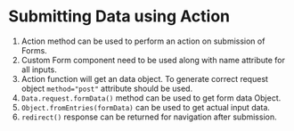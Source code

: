 # Submitting Data using Action

1. Action method can be used to perform an action on submission of Forms.
2. Custom Form component need to be used along with name attribute for all inputs.
3. Action function will get an data object. To generate correct request object `method="post"` attribute should be used.
4. `Data.request.formData()` method can be used to get form data Object.
5. `Object.fromEntries(formData)` can be used to get actual input data.
6. `redirect()` response can be returned for navigation after submission.